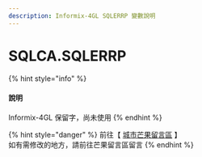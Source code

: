 ```yaml
---
description: Informix-4GL SQLERRP 變數說明
---
```


# SQLCA.SQLERRP

{% hint style="info" %}
#### 說明

Informix-4GL 保留字，尚未使用
{% endhint %}

{% hint style="danger" %}
前往【 [城市芒果留言區](https://give0714.pixnet.net/blog/post/45999814-informix-4gl-%E7%B3%BB%E7%B5%B1%E5%85%A7%E5%AE%9A%E7%B8%BD%E9%AB%94%E8%AE%8A%E6%95%B8%E3%80%8A-sqlca-%E3%80%8B\(-%E5%9B%9B-\)) 】\
如有需修改的地方，請前往芒果留言區留言
{% endhint %}
